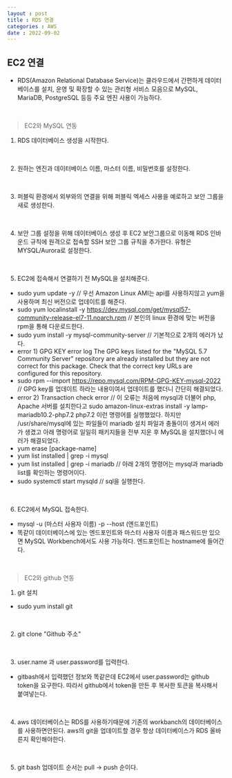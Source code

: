 ```yaml
---
layout : post
title : RDS 연결
categories : AWS
date : 2022-09-02
---
```


## EC2 연결

* RDS(Amazon Relational Database Service)는 클라우드에서 간편하게 데이터베이스를 설치, 운영 및 확장할 수 있는 관리형 서비스 모음으로 MySQL, MariaDB, PostgreSQL 등등 주요 엔진 사용이 가능하다.

<br>

> EC2와 MySQL 연동

1. RDS 데이터베이스 생성을 시작한다.

<br>

2. 원하는 엔진과 데이터베이스 이름, 마스터 이름, 비밀번호를 설정한다.

<br>

3. 퍼블릭 환경에서 외부와의 연결을 위해 퍼블릭 엑세스 사용을 예로하고  보안 그룹을 새로 생성한다.

<br>

4. 보안 그룹 설정을 위해 데이터베이스 생성 후 EC2 보안그룹으로 이동해 RDS 인바운드 규칙에 원격으로 접속할
SSH 보안 그룹 규칙을 추가한다. 유형은 MYSQL/Aurora로 설정한다.

<br>

5. EC2에 접속해서 연결하기 전 MySQL을 설치해준다.
 - sudo yum update -y
 // 우선 Amazon Linux AMI는 api를 사용하지않고 yum을 사용하며 최신 버전으로 업데이트를 해준다.
 - sudo yum localinstall -y https://dev.mysql.com/get/mysql57-community-release-el7-11.noarch.rpm
 // 본인의 linux 환경에 맞는 버전을 rpm을 통해 다운로드한다.
 - sudo yum install -y mysql-community-server
 // 기본적으로 2개의 에러가 났다.
 - error 1) GPG KEY error log
The GPG keys listed for the "MySQL 5.7 Community Server" repository are already installed but they are not correct for this package.
Check that the correct key URLs are configured for this repository.
 - sudo rpm --import https://repo.mysql.com/RPM-GPG-KEY-mysql-2022
 // GPG key를 업데이트 하라는 내용이여서 업데이트를 했더니 간단히 해결되었다.
 - error 2) Transaction check error
 // 이 오류는 처음에 mysql과 더불어 php, Apache 서버를 설치한다고 sudo amazon-linux-extras install -y lamp-mariadb10.2-php7.2 php7.2 이런 명령어를 실행했었다. 하지만 /usr/share/mysql에 있는 파일들이 mariadb 설치 파일과 충돌이이 생겨서 에러가 생겼고 아래 명령어로 일일히 패키지들을 전부 지운 후 MySQL을 설치했더니 에러가 해결되었다.
 - yum erase [package-name]
 - yum list installed | grep -i mysql
 - yum list installed | grep -i mariadb
 // 아래 2개의 명령어는 mysql과 mariadb list를 확인하는 명령어이다.
 - sudo systemctl start mysqld
 // sql을 실행한다.

<br>

6. EC2에서 MySQL 접속한다.
 - mysql -u (마스터 사용자 이름) -p --host (엔드포인트)
 - 똑같이 데이터베이스에 있는 엔드포인트와 마스터 사용자 이름과 패스워드만 있으면 MySQL Workbench에서도 사용 가능하다. 엔드포인트는 hostname에 들어간다.

 <br>

> EC2와 github 연동

1. git 설치
 - sudo yum install git

 <br>

2. git clone "Github 주소"

<br>

3. user.name 과 user.password를 입력한다.
 - gitbash에서 입력했던 정보와 똑같은데 EC2에서 user.password는 github token을 요구한다. 따라서 github에서 token을 만든 후 복사한 토큰을 복사해서 붙여넣는다.

 <br>

4. aws 데이터베이스는 RDS를 사용하기때문에 기존의 workbanch의 데이터베이스를 사용하면안된다. aws의 git을 업데이트할 경우 항상 데이터베이스가 RDS 올바른지 확인해야한다.

<br>

5. git bash 업데이트 순서는 pull -> push 순이다.